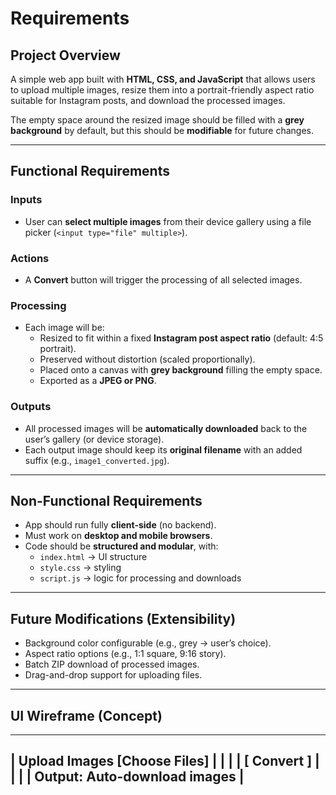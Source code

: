 # Requirements

## Project Overview
A simple web app built with **HTML, CSS, and JavaScript** that allows users to upload multiple images, resize them into a portrait-friendly aspect ratio suitable for Instagram posts, and download the processed images.  

The empty space around the resized image should be filled with a **grey background** by default, but this should be **modifiable** for future changes.

---

## Functional Requirements

### Inputs
- User can **select multiple images** from their device gallery using a file picker (`<input type="file" multiple>`).

### Actions
- A **Convert** button will trigger the processing of all selected images.

### Processing
- Each image will be:
  - Resized to fit within a fixed **Instagram post aspect ratio** (default: 4:5 portrait).
  - Preserved without distortion (scaled proportionally).
  - Placed onto a canvas with **grey background** filling the empty space.
  - Exported as a **JPEG or PNG**.

### Outputs
- All processed images will be **automatically downloaded** back to the user’s gallery (or device storage).
- Each output image should keep its **original filename** with an added suffix (e.g., `image1_converted.jpg`).

---

## Non-Functional Requirements
- App should run fully **client-side** (no backend).
- Must work on **desktop and mobile browsers**.
- Code should be **structured and modular**, with:
  - `index.html` → UI structure
  - `style.css` → styling
  - `script.js` → logic for processing and downloads

---

## Future Modifications (Extensibility)
- Background color configurable (e.g., grey → user’s choice).
- Aspect ratio options (e.g., 1:1 square, 9:16 story).
- Batch ZIP download of processed images.
- Drag-and-drop support for uploading files.

---

## UI Wireframe (Concept)

-----------------------------------
|  Upload Images [Choose Files]   |
|                                 |
|  [ Convert ]                    |
|                                 |
|  Output: Auto-download images   |
-----------------------------------
